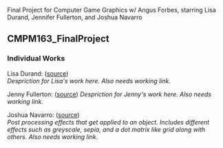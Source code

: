 Final Project for Computer Game Graphics w/ Angus Forbes, starring Lisa Durand, Jennifer Fullerton, and Joshua Navarro

## CMPM163_FinalProject

### Individual Works
Lisa Durand:
([source](https://www.google.com))</small>  
  _Despriction for Lisa's work here. Also needs working link._

Jenny Fullerton:
([source](https://www.google.com))</small> 
  _Despriction for Jenny's work here. Also needs working link._

Joshua Navarro:
([source](https://www.google.com))</small>  
  _Post processing effects that get applied to an object. Includes different effects such as greyscale, sepia, and a dot matrix like grid along with others. Also needs working link._
